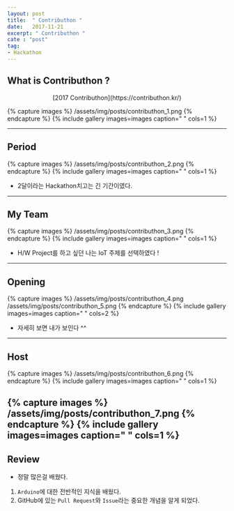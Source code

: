 ```yaml
---
layout: post
title:  " Contributhon "
date:   2017-11-21
excerpt: " Contributhon "
cate : "post"
tag:
- Hackathon
---
```


## What is Contributhon ?

<center>[2017 Contributhon](https://contributhon.kr/)</center>

{% capture images %}
	/assets/img/posts/contributhon_1.png
{% endcapture %}
{% include gallery images=images caption=" " cols=1 %}



---

## Period

{% capture images %}
	/assets/img/posts/contributhon_2.png
{% endcapture %}
{% include gallery images=images caption=" " cols=1 %}

* 2달이라는 Hackathon치고는 긴 기간이였다.

---

## My Team

{% capture images %}
	/assets/img/posts/contributhon_3.png
{% endcapture %}
{% include gallery images=images caption=" " cols=1 %}

* H/W Project를 하고 싶던 나는 IoT 주제를 선택하였다 ! 

---

## Opening

{% capture images %}
	/assets/img/posts/contributhon_4.png
    /assets/img/posts/contributhon_5.png
{% endcapture %}
{% include gallery images=images caption=" " cols=2 %}

* 자세히 보면 내가 보인다 ^^

---

## Host

{% capture images %}
	/assets/img/posts/contributhon_6.png
{% endcapture %}
{% include gallery images=images caption=" " cols=1 %}

{% capture images %}
	/assets/img/posts/contributhon_7.png
{% endcapture %}
{% include gallery images=images caption=" " cols=1 %}
---


## Review

* 정말 많은걸 배웠다.

1. `Arduino`에 대한 전반적인 지식을 배웠다.
2. GitHub에 있는 `Pull Request`와 `Issue`라는 중요한 개념을 알게 되었다.